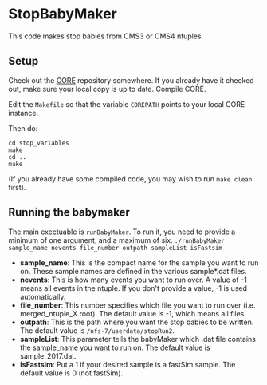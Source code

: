 # StopBabyMaker

This code makes stop babies from CMS3 or CMS4 ntuples.

## Setup

Check out the [CORE](https://github.com/cmstas/CORE) repository somewhere. If you
already have it checked out, make sure your local copy is up to
date. Compile CORE.

Edit the `Makefile` so that the variable `COREPATH` points to your local
CORE instance.

Then do:
```
cd stop_variables
make
cd ..
make
```

(If you already have some compiled code, you may wish to run `make
clean` first).

## Running the babymaker

The main exectuable is `runBabyMaker`. To run it, you need to provide a minimum of one argument, and a maximum of six.
`./runBabyMaker sample_name nevents file_number outpath sampleList isFastsim`

- **sample\_name**: This is the compact name for the sample you want to run on. These sample names are defined in the various sample\*.dat files.
- **nevents**: This is how many events you want to run over. A value of -1 means all events in the ntuple. If you don't provide a value, -1 is used automatically.
- **file\_number**: This number specifies which file you want to run over (i.e. merged\_ntuple\_X.root). The default value is -1, which means all files.
- **outpath**: This is the path where you want the stop babies to be written. The default value is `/nfs-7/userdata/stopRun2`.
- **sampleList**: This parameter tells the babyMaker which .dat file contains the sample\_name you want to run on. The default value is sample_2017.dat.
- **isFastsim**: Put a 1 if your desired sample is a fastSim sample. The default value is 0 (not fastSim).

